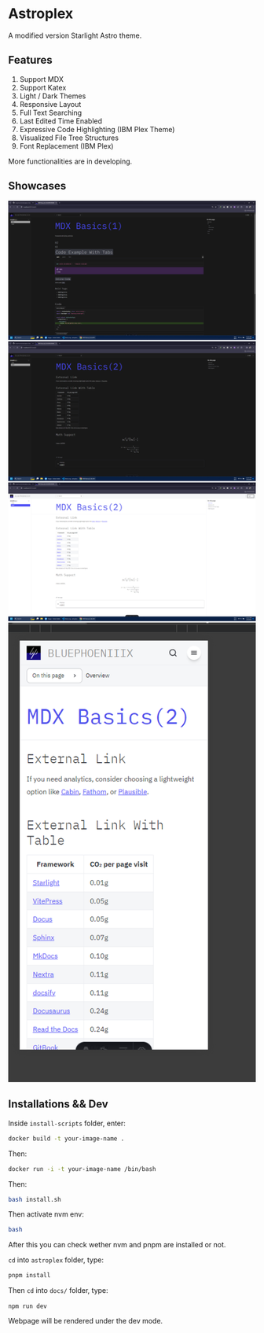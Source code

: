 # Astroplex
A modified version Starlight Astro theme.

## Features

1. Support MDX
2. Support Katex
3. Light / Dark Themes
4. Responsive Layout
5. Full Text Searching
6. Last Edited Time Enabled
7. Expressive Code Highlighting (IBM Plex Theme)
8. Visualized File Tree Structures
9. Font Replacement (IBM Plex)

More functionalities are in developing.

## Showcases

![dark theme with 2k PC screen's layout](/1.png)
![math support in dark theme](/2.png)
![bright theme with 2k PC screen's layout](/3.png)
![bright theme with Phone sceen's layout](/4.png)

## Installations && Dev

Inside `install-scripts` folder, enter:

```bash
docker build -t your-image-name .
```

Then:

```bash
docker run -i -t your-image-name /bin/bash
```

Then:

```bash
bash install.sh
```

Then activate nvm env:

```bash
bash
```

After this you can check wether nvm and pnpm are installed or not.

`cd` into `astroplex` folder, type:

```bash 
pnpm install
```

Then `cd` into `docs/` folder, type:

`npm run dev`

Webpage will be rendered under the dev mode.
